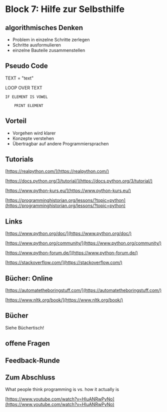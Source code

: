 # Block 7: Hilfe zur Selbsthilfe

## algorithmisches Denken

* Problem in einzelne Schritte zerlegen
* Schritte ausformulieren
* einzelne Bauteile zusammenstellen

## Pseudo Code

TEXT =  "text"

LOOP OVER TEXT

    IF ELEMENT IS VOWEL
    
        PRINT ELEMENT

## Vorteil

* Vorgehen wird klarer
* Konzepte verstehen
* Übertragbar auf andere Programmiersprachen

## Tutorials

[https://realpython.com/](https://realpython.com/)

[https://docs.python.org/3/tutorial/](https://docs.python.org/3/tutorial/)

[https://www.python-kurs.eu/](https://www.python-kurs.eu/)

[https://programminghistorian.org/lessons/?topic=python](https://programminghistorian.org/lessons/?topic=python)

## Links

[https://www.python.org/doc/](https://www.python.org/doc/)

[https://www.python.org/community/](https://www.python.org/community/)

[https://www.python-forum.de/](https://www.python-forum.de/)

[https://stackoverflow.com/](https://stackoverflow.com/)

## Bücher: Online

[https://automatetheboringstuff.com/](https://automatetheboringstuff.com/)

[https://www.nltk.org/book/](https://www.nltk.org/book/)

## Bücher

Siehe Büchertisch!

## offene Fragen

## Feedback-Runde

## Zum Abschluss

What people think programming is vs. how it actually is

[https://www.youtube.com/watch?v=HluANRwPyNo](https://www.youtube.com/watch?v=HluANRwPyNo)
